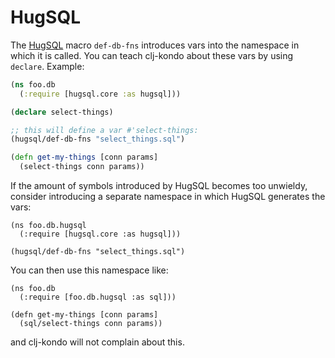 # HugSQL

The [HugSQL](https://github.com/layerware/hugsql) macro `def-db-fns` introduces
vars into the namespace in which it is called. You can teach clj-kondo about
these vars by using `declare`. Example:

``` clojure
(ns foo.db
  (:require [hugsql.core :as hugsql]))

(declare select-things)

;; this will define a var #'select-things:
(hugsql/def-db-fns "select_things.sql")

(defn get-my-things [conn params]
  (select-things conn params))
```

If the amount of symbols introduced by HugSQL becomes too unwieldy, consider
introducing a separate namespace in which HugSQL generates the vars:

```
(ns foo.db.hugsql
  (:require [hugsql.core :as hugsql]))

(hugsql/def-db-fns "select_things.sql")
```

You can then use this namespace like:

```
(ns foo.db
  (:require [foo.db.hugsql :as sql]))

(defn get-my-things [conn params]
  (sql/select-things conn params))
```

and clj-kondo will not complain about this.
